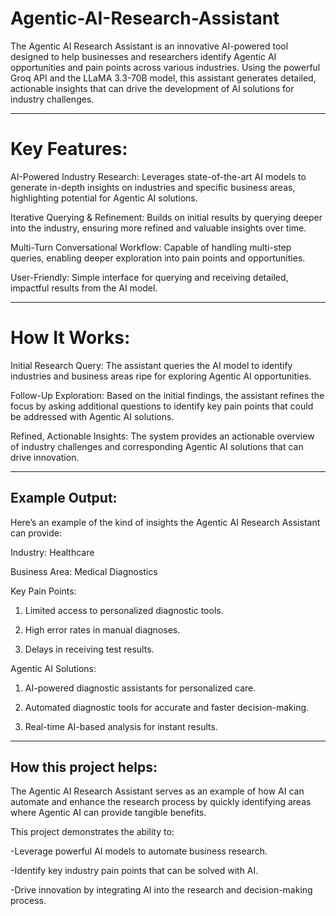 # Agentic-AI-Research-Assistant

The Agentic AI Research Assistant is an innovative AI-powered tool designed to help businesses and researchers identify Agentic AI opportunities and pain points across various industries. Using the powerful Groq API and the LLaMA 3.3-70B model, this assistant generates detailed, actionable insights that can drive the development of AI solutions for industry challenges.

---
# Key Features:

AI-Powered Industry Research: Leverages state-of-the-art AI models to generate in-depth insights on industries and specific business areas, highlighting potential for Agentic AI solutions.

Iterative Querying & Refinement: Builds on initial results by querying deeper into the industry, ensuring more refined and valuable insights over time.

Multi-Turn Conversational Workflow: Capable of handling multi-step queries, enabling deeper exploration into pain points and opportunities.

User-Friendly: Simple interface for querying and receiving detailed, impactful results from the AI model.

---

# How It Works:

Initial Research Query: The assistant queries the AI model to identify industries and business areas ripe for exploring Agentic AI opportunities.

Follow-Up Exploration: Based on the initial findings, the assistant refines the focus by asking additional questions to identify key pain points that could be addressed with Agentic AI solutions.

Refined, Actionable Insights: The system provides an actionable overview of industry challenges and corresponding Agentic AI solutions that can drive innovation.

---
## Example Output:

Here’s an example of the kind of insights the Agentic AI Research Assistant can provide:

Industry: Healthcare

Business Area: Medical Diagnostics

Key Pain Points:

1. Limited access to personalized diagnostic tools.
   
3. High error rates in manual diagnoses.
   
5. Delays in receiving test results.

Agentic AI Solutions:

1. AI-powered diagnostic assistants for personalized care.
   
3. Automated diagnostic tools for accurate and faster decision-making.
   
5. Real-time AI-based analysis for instant results.
---

## How this project helps:

The Agentic AI Research Assistant serves as an example of how AI can automate and enhance the research process by quickly identifying areas where Agentic AI can provide tangible benefits. 

This project demonstrates the ability to:

 -Leverage powerful AI models to automate business research.

 -Identify key industry pain points that can be solved with AI.

 -Drive innovation by integrating AI into the research and decision-making process.
